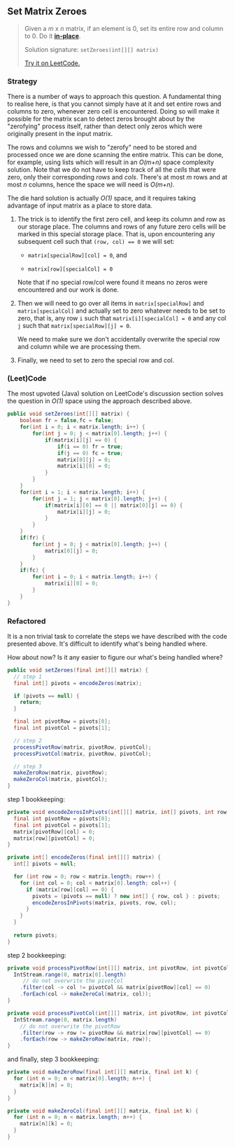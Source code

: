 ## Set Matrix Zeroes

>  Given a *m* x *n* matrix, if an element is 0, set its entire row and column to 0. Do it [**in-place**](https://en.wikipedia.org/wiki/In-place_algorithm).
>
>  Solution signature: `setZeroes(int[][] matrix)`
>
>  [Try it on LeetCode.](https://leetcode.com/problems/set-matrix-zeroes/)



### Strategy

There is a number of ways to approach this question. A fundamental thing to realise here, is that you cannot simply have at it and set entire rows and columns to zero, whenever zero cell is encountered. Doing so will make it possible for the matrix scan to detect zeros brought about by the "zerofying" process itself, rather than detect only zeros which were originally present in the input matrix. 

The rows and columns we wish to "zerofy" need to be stored and processed once we are done scanning the entire matrix. This can be done, for example, using lists which will result in an *O(m+n)* space complexity solution. Note that we do not have to keep track of all the *cells* that were zero, only their corresponding *rows* and *cols*. There's at most *m* rows and at most *n* columns, hence the space we will need is *O(m+n)*.

The die hard solution is actually *O(1)* space, and it requires taking advantage of input matrix as a place to store data. 

1. The trick is to identify the first zero cell, and keep its column and row as our storage place. The columns and rows of any future zero cells will be marked in this special storage place. That is, upon encountering any subsequent cell such that `(row, col) == 0` we will set:   

   * `matrix[specialRow][col] = 0`, and

   * `matrix[row][specialCol] = 0`
   
   Note that if no special row/col were found it means no zeros were encountered and our work is done.
   
2. Then we will need to go over all items in `matrix[specialRow]` and `matrix[specialCol]` and actually set to zero whatever needs to be set to zero, that is, any row `i` such that `matrix[i][specialCol] = 0` and any col `j` such that `matrix[specialRow][j] = 0`.

   We need to make sure we don't accidentally overwrite the special row and column while we are processing them.

3. Finally, we need to set to zero the special row and col.

   

### (Leet)Code

The most upvoted (Java) solution on LeetCode's discussion section solves the question in *O(1)* space using the approach described above.

```java
public void setZeroes(int[][] matrix) {
    boolean fr = false,fc = false;
    for(int i = 0; i < matrix.length; i++) {
        for(int j = 0; j < matrix[0].length; j++) {
            if(matrix[i][j] == 0) {
                if(i == 0) fr = true;
                if(j == 0) fc = true;
                matrix[0][j] = 0;
                matrix[i][0] = 0;
            }
        }
    }
    for(int i = 1; i < matrix.length; i++) {
        for(int j = 1; j < matrix[0].length; j++) {
            if(matrix[i][0] == 0 || matrix[0][j] == 0) {
                matrix[i][j] = 0;
            }
        }
    }
    if(fr) {
        for(int j = 0; j < matrix[0].length; j++) {
            matrix[0][j] = 0;
        }
    }
    if(fc) {
        for(int i = 0; i < matrix.length; i++) {
            matrix[i][0] = 0;
        }
    }   
}
```



### Refactored

It is a non trivial task to correlate the steps we have described with the code presented above. It's difficult to identify what's being handled where.

How about now? Is it any easier to figure our what's being handled where?

```java
public void setZeroes(final int[][] matrix) {
  // step 1
  final int[] pivots = encodeZeros(matrix);

  if (pivots == null) {
    return;
  }

  final int pivotRow = pivots[0];
  final int pivotCol = pivots[1];

  // step 2
  processPivotRow(matrix, pivotRow, pivotCol);
  processPivotCol(matrix, pivotRow, pivotCol);

  // step 3
  makeZeroRow(matrix, pivotRow);
  makeZeroCol(matrix, pivotCol);
}
```

step 1 bookkeeping:

```java
private void encodeZerosInPivots(int[][] matrix, int[] pivots, int row, int col) {
  final int pivotRow = pivots[0];
  final int pivotCol = pivots[1];
  matrix[pivotRow][col] = 0;
  matrix[row][pivotCol] = 0;
}

private int[] encodeZeros(final int[][] matrix) {
  int[] pivots = null;

  for (int row = 0; row < matrix.length; row++) {
    for (int col = 0; col < matrix[0].length; col++) {
      if (matrix[row][col] == 0) {
        pivots = (pivots == null) ? new int[] { row, col } : pivots;
        encodeZerosInPivots(matrix, pivots, row, col);
      }
    }
  }
  
  return pivots;
}
```

step 2 bookkeeping:

```java
private void processPivotRow(int[][] matrix, int pivotRow, int pivotCol) {
  IntStream.range(0, matrix[0].length)
     // do not overwrite the pivotCol
    .filter(col -> col != pivotCol && matrix[pivotRow][col] == 0)
    .forEach(col -> makeZeroCol(matrix, col));
}

private void processPivotCol(int[][] matrix, int pivotRow, int pivotCol) {
  IntStream.range(0, matrix.length)
    // do not overwrite the pivotRow
    .filter(row -> row != pivotRow && matrix[row][pivotCol] == 0)
    .forEach(row -> makeZeroRow(matrix, row));
}
```

and finally, step 3 bookkeeping:

```java
private void makeZeroRow(final int[][] matrix, final int k) {
  for (int n = 0; n < matrix[0].length; n++) {
    matrix[k][n] = 0;
  }
}

private void makeZeroCol(final int[][] matrix, final int k) {
  for (int n = 0; n < matrix.length; n++) {
    matrix[n][k] = 0;
  }
}
```

